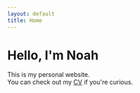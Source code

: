 ```yaml
---
layout: default
title: Home
---
```


# Hello, I'm Noah

This is my personal website.  
You can check out my [CV](/assets/cv.pdf) if you're curious.
